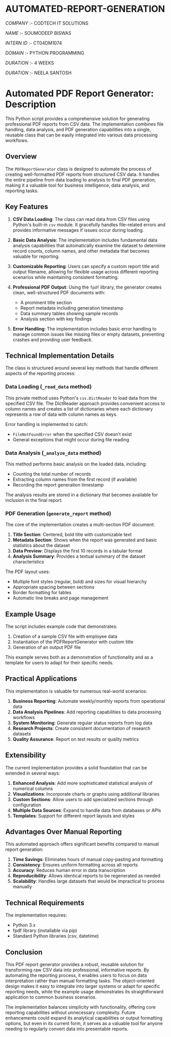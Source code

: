 # AUTOMATED-REPORT-GENERATION

*COMPANY* :- CODTECH IT SOLUTIONS

*NAME* :- SOUMODEEP BISWAS

*INTERN ID* :- CT04DM1074

*DOMAIN* :- PYTHON PROGRAMMING

*DURATION* :- 4 WEEKS

*DURATION* :- NEELA SANTOSH

# Automated PDF Report Generator: Description

This Python script provides a comprehensive solution for generating professional PDF reports from CSV data. The implementation combines file handling, data analysis, and PDF generation capabilities into a single, reusable class that can be easily integrated into various data processing workflows.

## Overview

The `PDFReportGenerator` class is designed to automate the process of creating well-formatted PDF reports from structured CSV data. It handles the entire pipeline from data loading to analysis to final PDF generation, making it a valuable tool for business intelligence, data analysis, and reporting tasks.

## Key Features

1. **CSV Data Loading**: The class can read data from CSV files using Python's built-in `csv` module. It gracefully handles file-related errors and provides informative messages if issues occur during loading.

2. **Basic Data Analysis**: The implementation includes fundamental data analysis capabilities that automatically examine the dataset to determine record counts, column names, and other metadata that becomes valuable for reporting.

3. **Customizable Reporting**: Users can specify a custom report title and output filename, allowing for flexible usage across different reporting scenarios while maintaining consistent formatting.

4. **Professional PDF Output**: Using the `fpdf` library, the generator creates clean, well-structured PDF documents with:
   - A prominent title section
   - Report metadata including generation timestamp
   - Data summary tables showing sample records
   - Analysis section with key findings

5. **Error Handling**: The implementation includes basic error handling to manage common issues like missing files or empty datasets, preventing crashes and providing user feedback.

## Technical Implementation Details

The class is structured around several key methods that handle different aspects of the reporting process:

### Data Loading (`_read_data` method)

This private method uses Python's `csv.DictReader` to load data from the specified CSV file. The DictReader approach provides convenient access to column names and creates a list of dictionaries where each dictionary represents a row of data with column names as keys.

Error handling is implemented to catch:
- `FileNotFoundError` when the specified CSV doesn't exist
- General exceptions that might occur during file reading

### Data Analysis (`_analyze_data` method)

This method performs basic analysis on the loaded data, including:
- Counting the total number of records
- Extracting column names from the first record (if available)
- Recording the report generation timestamp

The analysis results are stored in a dictionary that becomes available for inclusion in the final report.

### PDF Generation (`generate_report` method)

The core of the implementation creates a multi-section PDF document:

1. **Title Section**: Centered, bold title with customizable text
2. **Metadata Section**: Shows when the report was generated and basic statistics about the dataset
3. **Data Preview**: Displays the first 10 records in a tabular format
4. **Analysis Summary**: Provides a textual summary of the dataset characteristics

The PDF layout uses:
- Multiple font styles (regular, bold) and sizes for visual hierarchy
- Appropriate spacing between sections
- Border formatting for tables
- Automatic line breaks and page management

## Example Usage

The script includes example code that demonstrates:
1. Creation of a sample CSV file with employee data
2. Instantiation of the PDFReportGenerator with custom title
3. Generation of an output PDF file

This example serves both as a demonstration of functionality and as a template for users to adapt for their specific needs.

## Practical Applications

This implementation is valuable for numerous real-world scenarios:

1. **Business Reporting**: Automate weekly/monthly reports from operational data
2. **Data Analysis Pipelines**: Add reporting capabilities to data processing workflows
3. **System Monitoring**: Generate regular status reports from log data
4. **Research Projects**: Create consistent documentation of research datasets
5. **Quality Assurance**: Report on test results or quality metrics

## Extensibility

The current implementation provides a solid foundation that can be extended in several ways:

1. **Enhanced Analysis**: Add more sophisticated statistical analysis of numerical columns
2. **Visualizations**: Incorporate charts or graphs using additional libraries
3. **Custom Sections**: Allow users to add specialized sections through configuration
4. **Multiple Data Sources**: Expand to handle data from databases or APIs
5. **Templates**: Support for different report layouts and styles

## Advantages Over Manual Reporting

This automated approach offers significant benefits compared to manual report generation:

1. **Time Savings**: Eliminates hours of manual copy-pasting and formatting
2. **Consistency**: Ensures uniform formatting across all reports
3. **Accuracy**: Reduces human error in data transcription
4. **Reproducibility**: Allows identical reports to be regenerated as needed
5. **Scalability**: Handles large datasets that would be impractical to process manually

## Technical Requirements

The implementation requires:
- Python 3.x
- fpdf library (installable via pip)
- Standard Python libraries (csv, datetime)

## Conclusion

This PDF report generator provides a robust, reusable solution for transforming raw CSV data into professional, informative reports. By automating the reporting process, it enables users to focus on data interpretation rather than manual formatting tasks. The object-oriented design makes it easy to integrate into larger systems or adapt for specific reporting needs, while the example usage demonstrates its straightforward application to common business scenarios.

The implementation balances simplicity with functionality, offering core reporting capabilities without unnecessary complexity. Future enhancements could expand its analytical capabilities or output formatting options, but even in its current form, it serves as a valuable tool for anyone needing to regularly convert data into presentable reports.
